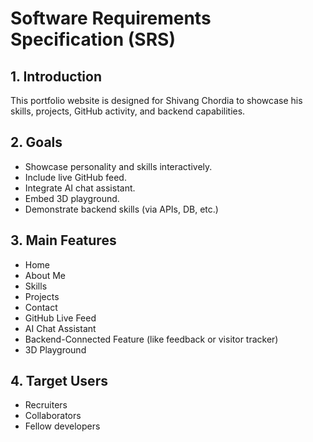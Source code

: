 # Software Requirements Specification (SRS)

## 1. Introduction
This portfolio website is designed for Shivang Chordia to showcase his skills, projects, GitHub activity, and backend capabilities.

## 2. Goals
- Showcase personality and skills interactively.
- Include live GitHub feed.
- Integrate AI chat assistant.
- Embed 3D playground.
- Demonstrate backend skills (via APIs, DB, etc.)

## 3. Main Features
- Home
- About Me
- Skills
- Projects
- Contact
- GitHub Live Feed
- AI Chat Assistant
- Backend-Connected Feature (like feedback or visitor tracker)
- 3D Playground

## 4. Target Users
- Recruiters
- Collaborators
- Fellow developers
